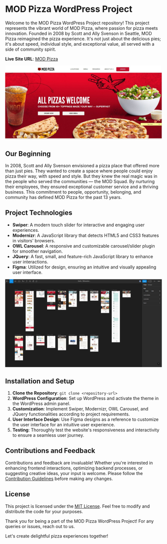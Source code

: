 # MOD Pizza WordPress Project

Welcome to the MOD Pizza WordPress Project repository! This project represents the vibrant world of MOD Pizza, where passion for pizza meets innovation. Founded in 2008 by Scott and Ally Svenson in Seattle, MOD Pizza reimagined the pizza experience. It's not just about the delicious pies; it's about speed, individual style, and exceptional value, all served with a side of community spirit.

**Live Site URL**: [MOD Pizza](https://modpizza.com)

![MOD Pizza](https://github.com/DevRex-0201/Project-Images/blob/main/web/WP-ModPizza-Preview.jpeg)

## Our Beginning

In 2008, Scott and Ally Svenson envisioned a pizza place that offered more than just pies. They wanted to create a space where people could enjoy pizza their way, with speed and style. But they knew the real magic was in the people who served the communities — the MOD Squad. By nurturing their employees, they ensured exceptional customer service and a thriving business. This commitment to people, opportunity, belonging, and community has defined MOD Pizza for the past 13 years.

## Project Technologies

- **Swiper**: A modern touch slider for interactive and engaging user experiences.
- **Modernizr**: A JavaScript library that detects HTML5 and CSS3 features in visitors' browsers.
- **OWL Carousel**: A responsive and customizable carousel/slider plugin for smoother navigation.
- **JQuery**: A fast, small, and feature-rich JavaScript library to enhance user interactions.
- **Figma**: Utilized for design, ensuring an intuitive and visually appealing user interface.

![Figma Design](https://github.com/DevRex-0201/Project-Images/blob/main/web/WP-ModPizza-Design.jpeg)

## Installation and Setup

1. **Clone the Repository**: `git clone <repository-url>`
2. **WordPress Configuration**: Set up WordPress and activate the theme in the WordPress admin panel.
3. **Customization**: Implement Swiper, Modernizr, OWL Carousel, and JQuery functionalities according to project requirements.
4. **User Interface Design**: Use Figma designs as a reference to customize the user interface for an intuitive user experience.
5. **Testing**: Thoroughly test the website's responsiveness and interactivity to ensure a seamless user journey.

## Contributions and Feedback

Contributions and feedback are invaluable! Whether you're interested in enhancing frontend interactions, optimizing backend processes, or suggesting creative ideas, your input is welcome. Please follow the [Contribution Guidelines](CONTRIBUTING.md) before making any changes.

## License

This project is licensed under the [MIT License](LICENSE). Feel free to modify and distribute the code for your purposes.

Thank you for being a part of the MOD Pizza WordPress Project! For any queries or issues, reach out to us.

Let's create delightful pizza experiences together! 
